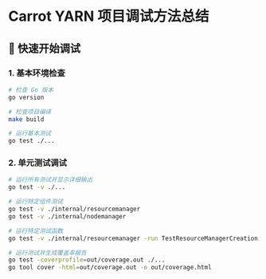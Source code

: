 # Carrot YARN 项目调试方法总结

## 🎯 快速开始调试

### 1. 基本环境检查

```bash
# 检查 Go 版本
go version

# 检查项目编译
make build

# 运行基本测试
go test ./...
```

### 2. 单元测试调试

```bash
# 运行所有测试并显示详细输出
go test -v ./...

# 运行特定组件测试
go test -v ./internal/resourcemanager
go test -v ./internal/nodemanager

# 运行特定测试函数
go test -v ./internal/resourcemanager -run TestResourceManagerCreation

# 运行测试并生成覆盖率报告
go test -coverprofile=out/coverage.out ./...
go tool cover -html=out/coverage.out -o out/coverage.html
```
